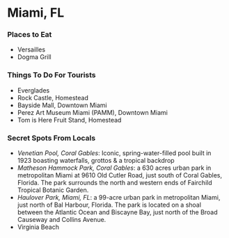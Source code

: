 # Miami, FL

### Places to Eat
- Versailles
- Dogma Grill

### Things To Do For Tourists
- Everglades
- Rock Castle, Homestead
- Bayside Mall, Downtown Miami
- Perez Art Museum Miami (PAMM), Downtown Miami
- Tom is Here Fruit Stand, Homestead

### Secret Spots From Locals
- *Venetian Pool, Coral Gables*: Iconic, spring-water-filled pool built in 1923 boasting waterfalls, grottos & a tropical backdrop
- *Matheson Hammock Park, Coral Gables*: a 630 acres urban park in metropolitan Miami at 9610 Old Cutler Road, just south of Coral Gables, Florida. The park surrounds the north and western ends of Fairchild Tropical Botanic Garden.
- *Haulover Park, Miami, FL*: a 99-acre urban park in metropolitan Miami, just north of Bal Harbour, Florida. The park is located on a shoal between the Atlantic Ocean and Biscayne Bay, just north of the Broad Causeway and Collins Avenue.
- Virginia Beach
